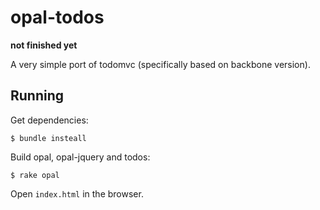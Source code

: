 # opal-todos

**not finished yet**

A very simple port of todomvc (specifically based on backbone version).

## Running

Get dependencies:

    $ bundle insteall

Build opal, opal-jquery and todos:

    $ rake opal

Open `index.html` in the browser.